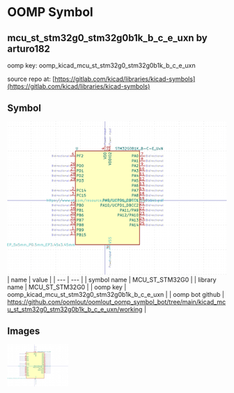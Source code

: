 # OOMP Symbol  
## mcu_st_stm32g0_stm32g0b1k_b_c_e_uxn  by arturo182  
  
oomp key: oomp_kicad_mcu_st_stm32g0_stm32g0b1k_b_c_e_uxn  
  
source repo at: [https://gitlab.com/kicad/libraries/kicad-symbols](https://gitlab.com/kicad/libraries/kicad-symbols)  
## Symbol  
  
[![working.png](working_600.png)](working.png)  
| name | value | 
| --- | --- | 
| symbol name | MCU_ST_STM32G0 | 
| library name | MCU_ST_STM32G0 | 
| oomp key | oomp_kicad_mcu_st_stm32g0_stm32g0b1k_b_c_e_uxn | 
| oomp bot github | https://github.com/oomlout/oomlout_oomp_symbol_bot/tree/main/kicad_mcu_st_stm32g0_stm32g0b1k_b_c_e_uxn/working | 
## Images  
  
[![working.png](working_140.png)](working.png)  
